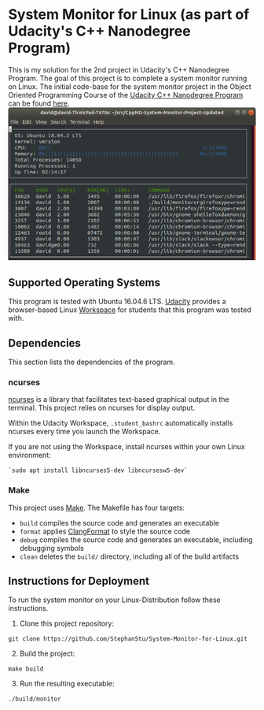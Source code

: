 # System Monitor for Linux (as part of Udacity's C++ Nanodegree Program)
This is my solution for the 2nd project in Udacity's C++ Nanodegree Program. The goal of this project is to complete a system monitor running on Linux.
The initial code-base for the system monitor project in the Object Oriented Programming Course of the [Udacity C++ Nanodegree Program](https://www.udacity.com/course/c-plus-plus-nanodegree--nd213) can be found [here](https://github.com/udacity/CppND-System-Monitor-Project-Updated).
![System Monitor](images/monitor.png)

## Supported Operating Systems
This program is tested with Ubuntu 16.04.6 LTS.
[Udacity](https://www.udacity.com/) provides a browser-based Linux [Workspace](https://engineering.udacity.com/creating-a-gpu-enhanced-virtual-desktop-for-udacity-497bdd91a505) for students that this program was tested with.

## Dependencies
This section lists the dependencies of the program.
### ncurses
[ncurses](https://www.gnu.org/software/ncurses/) is a library that facilitates text-based graphical output in the terminal. This project relies on ncurses for display output.

Within the Udacity Workspace, `.student_bashrc` automatically installs ncurses every time you launch the Workspace.

If you are not using the Workspace, install ncurses within your own Linux environment:
~~~
`sudo apt install libncurses5-dev libncursesw5-dev`
~~~

### Make
This project uses [Make](https://www.gnu.org/software/make/). The Makefile has four targets:
* `build` compiles the source code and generates an executable
* `format` applies [ClangFormat](https://clang.llvm.org/docs/ClangFormat.html) to style the source code
* `debug` compiles the source code and generates an executable, including debugging symbols
* `clean` deletes the `build/` directory, including all of the build artifacts

## Instructions for Deployment
To run the system monitor on your Linux-Distribution follow these instructions.
1. Clone this project repository:
~~~
git clone https://github.com/StephanStu/System-Monitor-for-Linux.git
~~~
2. Build the project:
~~~
make build
~~~
3. Run the resulting executable:
~~~
./build/monitor
~~~
